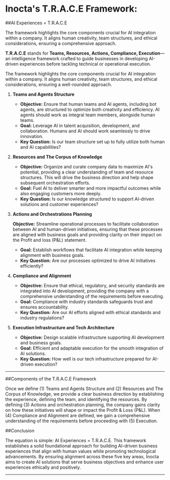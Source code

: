 # Inocta's T.R.A.C.E Framework: 
##AI Experiences = T.R.A.C.E

The framework highlights the core components crucial for AI integration within a company. It aligns human creativity, team structures, and ethical considerations, ensuring a comprehensive approach.

**T.R.A.C.E** stands for **Teams, Resources, Actions, Compliance, Execution**—an intelligence framework crafted to guide businesses in developing AI-driven experiences before tackling technical or operational execution.

The framework highlights the core components crucial for AI integration within a company. It aligns human creativity, team structures, and ethical considerations, ensuring a well-rounded approach.

1. **Teams and Agents Structure**

   - **Objective:** Ensure that human teams and AI agents, including bot agents, are structured to optimize both creativity and efficiency. AI agents should work as integral team members, alongside human teams.
   - **Goal:** Leverage AI in talent acquisition, development, and collaboration. Humans and AI should work seamlessly to drive innovation.
   - **Key Question:** Is our team structure set up to fully utilize both human and AI capabilities?

2. **Resources and The Corpus of Knowledge**

   - **Objective:** Organize and curate company data to maximize AI's potential, providing a clear understanding of team and resource structures. This will drive the business direction and help shape subsequent orchestration efforts.
   - **Goal:** Fuel AI to deliver smarter and more impactful outcomes while also engaging customers more deeply.
   - **Key Question:** Is our knowledge structured to support AI-driven solutions and customer experiences?

3. **Actions and Orchestrations Planning**

   **Objective:** Streamline operational processes to facilitate collaboration between AI and human-driven initiatives, ensuring that these processes are aligned with business goals and providing clarity on their impact on the Profit and loss (P&L) statement.
   - **Goal:** Establish workflows that facilitate AI integration while keeping alignment with business goals.
   - **Key Question:** Are our processes optimized to drive AI initiatives efficiently?

4. **Compliance and Alignment**

   - **Objective:** Ensure that ethical, regulatory, and security standards are integrated into AI development, providing the company with a comprehensive understanding of the requirements before executing.
   - **Goal:** Compliance with industry standards safeguards trust and ensures accountability.
   - **Key Question:** Are our AI efforts aligned with ethical standards and industry regulations?

5. **Execution Infrastructure and Tech Architecture**

   - **Objective:** Design scalable infrastructure supporting AI development and business goals.
   - **Goal:** Efficient and adaptable execution for the smooth integration of AI solutions.
   - **Key Question:** How well is our tech infrastructure prepared for AI-driven execution?

---



##Components of the T.R.A.C.E Framework

Once we define (1) Teams and Agents Structure and (2) Resources and The Corpus of Knowledge, we provide a clear business direction by establishing the experience, defining the team, and identifying the resources. By defining (3) Actions and orchestration planning, the company gains clarity on how these initiatives will shape or impact the Profit & Loss (P&L). When (4) Compliance and Alignment are defined, we gain a comprehensive understanding of the requirements before proceeding with (5) Execution.

##Conclusion

The equation is simple: AI Experiences = T.R.A.C.E. This framework establishes a solid foundational approach for building AI-driven business experiences that align with human values while promoting technological advancements. By ensuring alignment across these five key areas, Inocta aims to create AI solutions that serve business objectives and enhance user experiences ethically and positively.

---
